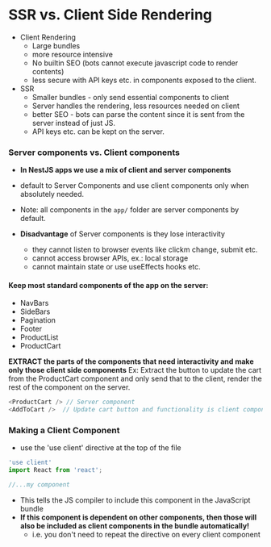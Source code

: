 # SSR vs. Client Side Rendering

- Client Rendering
  - Large bundles
  - more resource intensive
  - No builtin SEO (bots cannot execute javascript code to render contents)
  - less secure with API keys etc. in components exposed to the client.
- SSR
  - Smaller bundles - only send essential components to client
  - Server handles the rendering, less resources needed on client
  - better SEO - bots can parse the content since it is sent from the server instead of just JS.
  - API keys etc. can be kept on the server.

### Server components vs. Client components

- **In NestJS apps we use a mix of client and server components**
- default to Server Components and use client components only when absolutely needed.
- Note: all components in the `app/` folder are server components by default.

- **Disadvantage** of Server components is they lose interactivity
  - they cannot listen to browser events like clickm change, submit etc.
  - cannot access browser APIs, ex.: local storage
  - cannot maintain state or use useEffects hooks etc.

#### Keep most standard components of the app on the server:

- NavBars
- SideBars
- Pagination
- Footer
- ProductList
- ProductCart

**EXTRACT the parts of the components that need interactivity and make only those client side components**
Ex: Extract the button to update the cart from the ProductCart component and only send that to the client, render the rest of the component on the server.

```javascript
<ProductCart /> // Server component
<AddToCart />  // Update cart button and functionality is client component
```

### Making a Client Component
- use the 'use client' directive at the top of the file
```javascript
'use client'
import React from 'react';

//...my component
```
- This tells the JS compiler to include this component in the JavaScript bundle
- **If this component is dependent on other components, then those will also be included as client components in the bundle automatically!**
  - i.e. you don't need to repeat the directive on every client component

